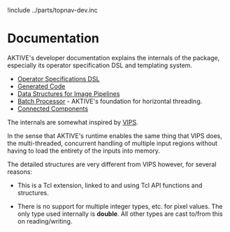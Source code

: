 !include ../parts/topnav-dev.inc

# Documentation

AKTIVE's developer documentation explains the internals of the package, especially its operator
specification DSL and templating system.

  - [Operator Specifications DSL](opspec.md)
  - [Generated Code](generated-code.md)
  - [Data Structures for Image Pipelines](pipeline-structures.md)
  - [Batch Processor](batch.md) - AKTIVE's foundation for horizontal threading.
  - [Connected Components](cc.md)

The internals are somewhat inspired by [VIPS](https://www.libvips.org/).

In the sense that AKTIVE's runtime enables the same thing that VIPS does, the
multi-threaded, concurrent handling of multiple input regions without having
to load the entirety of the inputs into memory.

The detailed structures are very different from VIPS however, for several reasons:

  - This is a Tcl extension, linked to and using Tcl API functions and structures.

  - There is no support for multiple integer types, etc. for pixel values. The only type used
    internally is __double__. All other types are cast to/from this on reading/writing.

